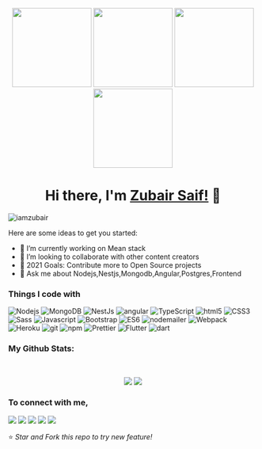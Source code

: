 <p align="center"> <img src="https://octodex.github.com/images/vinyltocat.png" height="160px" width="160px"> <img src="https://octodex.github.com/images/daftpunktocat-thomas.gif" height="160px" width="160px"> <img src="https://octodex.github.com/images/daftpunktocat-guy.gif" height="160px" width="160px"> <img src="https://octodex.github.com/images/Robotocat.png" height="160px" width="160px"></p>

<h1 align="center">Hi there, I'm <a href="https://zubair0x01.sh"  target="_blank">Zubair Saif!</a> 👋</h1>
<p align="left"> <img src="https://komarev.com/ghpvc/?username=zubair-saif&label=Views&color=blue&style=plastic" alt="iamzubair" /> </p>

Here are some ideas to get you started:

- 🔭 I’m currently working on Mean stack
- 👯 I’m looking to collaborate with other content creators
- 🥅 2021 Goals: Contribute more to Open Source projects
- 💬 Ask me about Nodejs,Nestjs,Mongodb,Angular,Postgres,Frontend 

<h3>Things I code with</h3>
<p>
  <img alt="Nodejs" src="https://img.shields.io/badge/-Nodejs-43853d?style=flat-square&logo=Node.js&logoColor=white" />
  <img alt="MongoDB" src="https://img.shields.io/badge/-MongoDB-13aa52?style=flat-square&logo=mongodb&logoColor=white" />
  <img alt="NestJs" src="https://img.shields.io/badge/-NestJs-ea2845?style=flat-square&logo=nestjs&logoColor=white" />
  <img alt="angular" src="https://img.shields.io/badge/-Angular-DD0031?style=flat-square&logo=angular&logoColor=white" />
  <img alt="TypeScript" src="https://img.shields.io/badge/-TypeScript-007ACC?style=flat-square&logo=typescript&logoColor=white" />
  <img alt="html5" src="https://img.shields.io/badge/-HTML5-E34F26?style=flat-square&logo=html5&logoColor=white" />
  <img alt="CSS3" src="https://img.shields.io/badge/-CSS3-2062AF?style=flat-square&logo=css3&logoColor=white" />
  <img alt="Sass" src="https://img.shields.io/badge/-Sass-CC6699?style=flat-square&logo=sass&logoColor=white" />
  <img alt="Javascript" src="https://img.shields.io/badge/-javascript-EED818?style=flat-square&logo=javascript&logoColor=white" />
  <img alt="Bootstrap" src="https://img.shields.io/badge/-bootstrap-543B79?style=flat-square&logo=bootstrap&logoColor=white" />
   <img alt="ES6" src="https://img.shields.io/badge/-Es6-F6D854?style=flat-square&logo=Es6&logoColor=white" />
    <img alt="nodemailer" src="https://img.shields.io/badge/-nodemailer-28A6DC?style=flat-square&logo=nodemailer&logoColor=white" />
  <img alt="Webpack" src="https://img.shields.io/badge/-Webpack-8DD6F9?style=flat-square&logo=webpack&logoColor=white" />  
  <img alt="Heroku" src="https://img.shields.io/badge/-Heroku-430098?style=flat-square&logo=heroku&logoColor=white" />
 
  <img alt="git" src="https://img.shields.io/badge/-Git-F05032?style=flat-square&logo=git&logoColor=white" />
  <img alt="npm" src="https://img.shields.io/badge/-NPM-CB3837?style=flat-square&logo=npm&logoColor=white" />
  <img alt="Prettier" src="https://img.shields.io/badge/-Prettier-F7B93E?style=flat-square&logo=prettier&logoColor=white" />
  <img alt="Flutter" src="https://img.shields.io/badge/-flutter-005497?style=flat-square&logo=flutter&logoColor=white" />
  <img alt="dart" src="https://img.shields.io/badge/-dart-2AB2EE?style=flat-square&logo=dart&logoColor=white" />
</p>




<h3>My Github Stats: </h3>

<br>

<p align = "center">
  <img src = "https://github-readme-stats.vercel.app/api?username=zubair-saif&show_icons=true&theme=radical&line_height=27">
  <img src = "https://github-readme-stats.vercel.app/api/top-langs/?username=zubair-saif&hide=css,html&theme=tokyonight">
</p>


<h3>To connect with me, </h3>

[<img src="https://img.shields.io/badge/twitter-%231DA1F2.svg?&style=for-the-badge&logo=twitter&logoColor=white" />](https://twitter.com/zubairsaif700) [<img src="https://img.shields.io/badge/medium-%2312100E.svg?&style=for-the-badge&logo=medium&logoColor=white" />](https://medium.com/@zubairsaif)  [<img src="https://img.shields.io/badge/linkedin-%230077B5.svg?&style=for-the-badge&logo=linkedin&logoColor=white" />](https://www.linkedin.com/in/zubair-saif/) [<img src = "https://img.shields.io/badge/facebook-%231877F2.svg?&style=for-the-badge&logo=facebook&logoColor=white">](https://www.facebook.com/zubairsaif700) [<img src = "https://img.shields.io/badge/instagram-%23E4405F.svg?&style=for-the-badge&logo=instagram&logoColor=white">](https://www.instagram.com/zubairsaif700/) 


⭐ *Star and Fork this repo to try new feature!* 
